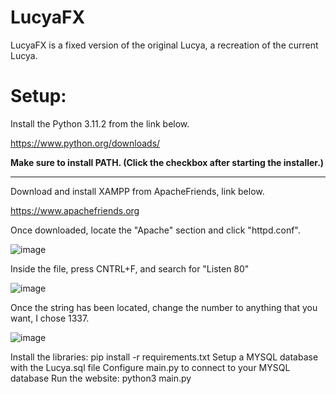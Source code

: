 # LucyaFX
LucyaFX is a fixed version of the original Lucya, a recreation of the current Lucya.

# Setup:

Install the Python 3.11.2 from the link below.

https://www.python.org/downloads/

**Make sure to install PATH. (Click the checkbox after starting the installer.)**

-------------------------------------------------------------------------------

Download and install XAMPP from ApacheFriends, link below.

https://www.apachefriends.org

Once downloaded, locate the "Apache" section and click "httpd.conf".

![image](https://user-images.githubusercontent.com/98233732/225140539-c2dff9de-da76-4515-ad78-56c4b40f5251.png)

Inside the file, press CNTRL+F, and search for "Listen 80"

![image](https://user-images.githubusercontent.com/98233732/225141488-c92c474d-bfd9-4c87-8829-47686af2bc79.png)

Once the string has been located, change the number to anything that you want, I chose 1337.

![image](https://user-images.githubusercontent.com/98233732/225141703-50181f5c-6a3c-4149-a8cb-76ae6c25444c.png)






Install the libraries: pip install -r requirements.txt
Setup a MYSQL database with the Lucya.sql file
Configure main.py to connect to your MYSQL database
Run the website: python3 main.py
